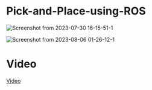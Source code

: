 # Pick-and-Place-using-ROS

![Screenshot from 2023-07-30 16-15-51-1](https://github.com/jainvrushabh5/Pick-and-Place-using-ROS/assets/118986898/16937846-9f9d-4098-88cc-badba94569bb)

![Screenshot from 2023-08-06 01-26-12-1](https://github.com/jainvrushabh5/Pick-and-Place-using-ROS/assets/118986898/57740e24-780a-4ddd-9a80-07c3b1df40d7)

# Video 
[Video](https://youtu.be/R5LI9AuEdhc?feature=shared)

